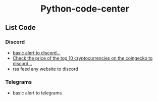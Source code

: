 <h1 align="center">Python-code-center</h1>

## List Code 

### Discord
* [basic alert to discord...](/crypto%20price%20to%20discord.txt)
* [Check the price of the top 10 cryptocurrencies on the coingecko to discord...](/crypto%20price%20to%20discord.txt)
* rss feed any website to discord

### Telegrams
* basic alert to telegrams
